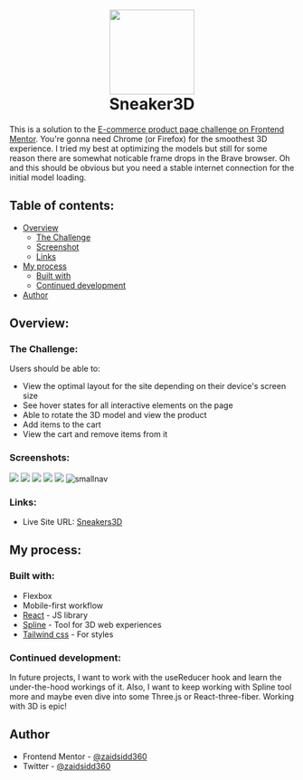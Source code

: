 <h1 align="center"><img src="https://user-images.githubusercontent.com/87397035/191067494-4c442be1-ab16-43da-957c-938848cb8b35.png" width="150px" /><br/>Sneaker3D</h1>

This is a solution to the [E-commerce product page challenge on Frontend Mentor](https://www.frontendmentor.io/challenges/ecommerce-product-page-UPsZ9MJp6). You're gonna need Chrome (or Firefox) for the smoothest 3D experience. I tried my best at optimizing the models but still for some reason there are somewhat noticable frame drops in the Brave browser. Oh and this should be obvious but you need a stable internet connection for the initial model loading.

## Table of contents:

- [Overview](#overview)
  - [The Challenge](#the-challenge)
  - [Screenshot](#screenshot)
  - [Links](#links)
- [My process](#my-process)
  - [Built with](#built-with)
  - [Continued development](#continued-development)
- [Author](#author)

## Overview:

### The Challenge:

Users should be able to:

- View the optimal layout for the site depending on their device's screen size
- See hover states for all interactive elements on the page
- Able to rotate the 3D model and view the product
- Add items to the cart
- View the cart and remove items from it

### Screenshots:

![](https://user-images.githubusercontent.com/87397035/190924629-d0b2f6f8-6588-42d4-bb58-cd31adb64c42.png)
![](https://user-images.githubusercontent.com/87397035/190924626-4d9e8d90-700c-4387-8b6d-387fbfef02fe.png)
![](https://user-images.githubusercontent.com/87397035/190924624-51ffb5a0-3a2b-446c-80a1-31b8bf2e9c44.png)
![](https://user-images.githubusercontent.com/87397035/190924631-886bad9b-a2e4-462c-be10-2c3bfd5695b7.png)
![](https://user-images.githubusercontent.com/87397035/190924633-c93195a8-7b1b-4d54-8e6a-b94c20a4c193.png)
![smallnav](https://user-images.githubusercontent.com/87397035/190924634-7ca81695-0942-46b8-b83a-a7a1003e09bb.png)

### Links:

- Live Site URL: [Sneakers3D](https://zaidsidd360.github.io/sneakers)

## My process:

### Built with:

- Flexbox
- Mobile-first workflow
- [React](https://reactjs.org/) - JS library
- [Spline](https://spline.design/) - Tool for 3D web experiences
- [Tailwind css](https://tailwindcss.com/) - For styles

### Continued development:

In future projects, I want to work with the useReducer hook and learn the under-the-hood workings of it. Also, I want to keep working with Spline tool more and maybe even dive into some Three.js or React-three-fiber. Working with 3D is epic!

## Author

- Frontend Mentor - [@zaidsidd360](https://www.frontendmentor.io/profile/zaidsidd360)
- Twitter - [@zaidsidd360](https://www.twitter.com/zaidsidd360)
